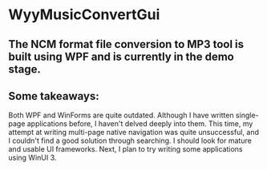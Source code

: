 # WyyMusicConvertGui

## The NCM format file conversion to MP3 tool is built using WPF and is currently in the demo stage.

##  Some takeaways: 
Both WPF and WinForms are quite outdated. Although I have written single-page applications before, 
I haven't delved deeply into them. This time, my attempt at writing multi-page native navigation was quite unsuccessful, 
and I couldn't find a good solution through searching. I should look for mature and usable UI frameworks. Next, 
I plan to try writing some applications using WinUI 3.